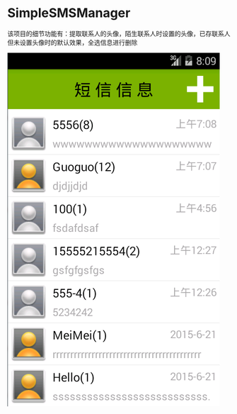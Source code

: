 # SimpleSMSManager
该项目的细节功能有：提取联系人的头像，陌生联系人时设置的头像，已存联系人但未设置头像时的默认效果，全选信息进行删除


![image](https://github.com/Robin-Yang/SimpleSMSManager/blob/master/screenshots/第一个页面.png)
